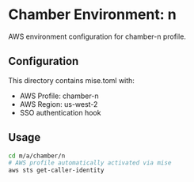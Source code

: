 # Chamber Environment: n

AWS environment configuration for chamber-n profile.

## Configuration

This directory contains mise.toml with:
- AWS Profile: chamber-n
- AWS Region: us-west-2
- SSO authentication hook

## Usage

```bash
cd m/a/chamber/n
# AWS profile automatically activated via mise
aws sts get-caller-identity
```
